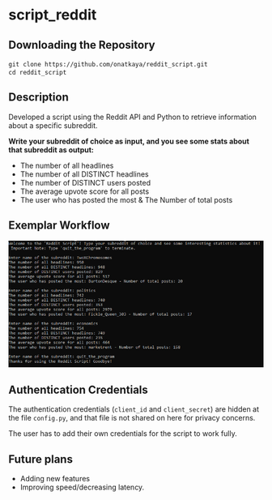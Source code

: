 # script_reddit

## Downloading the Repository

```
git clone https://github.com/onatkaya/reddit_script.git
cd reddit_script
```

## Description
Developed a script using the Reddit API and Python to retrieve information about a specific subreddit.

**Write your subreddit of choice as input, and you see some stats about that subreddit as output:**

* The number of all headlines
* The number of all DISTINCT headlines
* The number of DISTINCT users posted
* The average upvote score for all posts
* The user who has posted the most & The Number of total posts

## Exemplar Workflow
![Exemplar Workflow of The Script](https://github.com/onatkaya/reddit_script/blob/master/screenshot1.PNG?raw=true)

## Authentication Credentials

The authentication credentials (`client_id` and `client_secret`) are hidden at the file `config.py`, and that file is not shared on here for privacy concerns. 

The user has to add their own credentials for the script to work fully.

## Future plans

* Adding new features
* Improving speed/decreasing latency.
